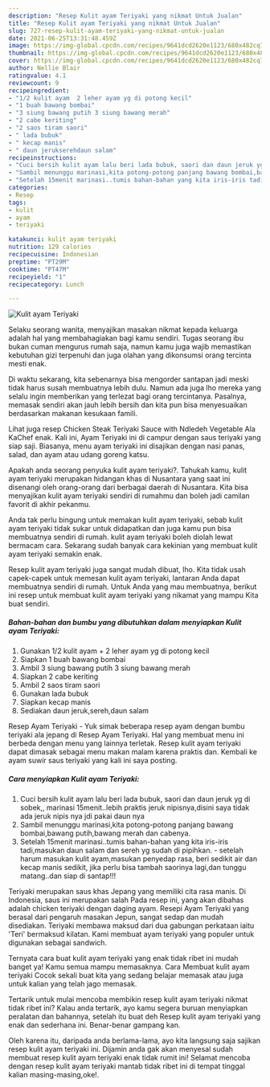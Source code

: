 ```yaml
---
description: "Resep Kulit ayam Teriyaki yang nikmat Untuk Jualan"
title: "Resep Kulit ayam Teriyaki yang nikmat Untuk Jualan"
slug: 727-resep-kulit-ayam-teriyaki-yang-nikmat-untuk-jualan
date: 2021-06-25T13:31:48.459Z
image: https://img-global.cpcdn.com/recipes/9641dcd2620e1123/680x482cq70/kulit-ayam-teriyaki-foto-resep-utama.jpg
thumbnail: https://img-global.cpcdn.com/recipes/9641dcd2620e1123/680x482cq70/kulit-ayam-teriyaki-foto-resep-utama.jpg
cover: https://img-global.cpcdn.com/recipes/9641dcd2620e1123/680x482cq70/kulit-ayam-teriyaki-foto-resep-utama.jpg
author: Nellie Blair
ratingvalue: 4.1
reviewcount: 9
recipeingredient:
- "1/2 kulit ayam  2 leher ayam yg di potong kecil"
- "1 buah bawang bombai"
- "3 siung bawang putih 3 siung bawang merah"
- "2 cabe keriting"
- "2 saos tiram saori"
- " lada bubuk"
- " kecap manis"
- " daun jerukserehdaun salam"
recipeinstructions:
- "Cuci bersih kulit ayam lalu beri lada bubuk, saori dan daun jeruk yg di sobek,, marinasi 15menit..lebih praktis jeruk nipisnya,disini saya tidak ada jeruk nipis nya jdi pakai daun nya"
- "Sambil menunggu marinasi,kita potong-potong panjang bawang bombai,bawang putih,bawang merah dan cabenya."
- "Setelah 15menit marinasi..tumis bahan-bahan yang kita iris-iris tadi,masukan daun salam dan sereh yg sudah di pipihkan.  setelah harum masukan kulit ayam,masukan penyedap rasa, beri sedikit air dan kecap manis sedikit, jika perlu bisa tambah saorinya lagi,dan tunggu matang..dan siap di santap!!!"
categories:
- Resep
tags:
- kulit
- ayam
- teriyaki

katakunci: kulit ayam teriyaki 
nutrition: 129 calories
recipecuisine: Indonesian
preptime: "PT29M"
cooktime: "PT47M"
recipeyield: "1"
recipecategory: Lunch

---
```



![Kulit ayam Teriyaki](https://img-global.cpcdn.com/recipes/9641dcd2620e1123/680x482cq70/kulit-ayam-teriyaki-foto-resep-utama.jpg)

Selaku seorang wanita, menyajikan masakan nikmat kepada keluarga adalah hal yang membahagiakan bagi kamu sendiri. Tugas seorang ibu bukan cuman mengurus rumah saja, namun kamu juga wajib memastikan kebutuhan gizi terpenuhi dan juga olahan yang dikonsumsi orang tercinta mesti enak.

Di waktu  sekarang, kita sebenarnya bisa mengorder santapan jadi meski tidak harus susah membuatnya lebih dulu. Namun ada juga lho mereka yang selalu ingin memberikan yang terlezat bagi orang tercintanya. Pasalnya, memasak sendiri akan jauh lebih bersih dan kita pun bisa menyesuaikan berdasarkan makanan kesukaan famili. 

Lihat juga resep Chicken Steak Teriyaki Sauce with Ndledeh Vegetable Ala KaChef enak. Kali ini, Ayam Teriyaki ini di campur dengan saus teriyaki yang siap saji. Biasanya, menu ayam teriyaki ini disajikan dengan nasi panas, salad, dan ayam atau udang goreng katsu.

Apakah anda seorang penyuka kulit ayam teriyaki?. Tahukah kamu, kulit ayam teriyaki merupakan hidangan khas di Nusantara yang saat ini disenangi oleh orang-orang dari berbagai daerah di Nusantara. Kita bisa menyajikan kulit ayam teriyaki sendiri di rumahmu dan boleh jadi camilan favorit di akhir pekanmu.

Anda tak perlu bingung untuk memakan kulit ayam teriyaki, sebab kulit ayam teriyaki tidak sukar untuk didapatkan dan juga kamu pun bisa membuatnya sendiri di rumah. kulit ayam teriyaki boleh diolah lewat bermacam cara. Sekarang sudah banyak cara kekinian yang membuat kulit ayam teriyaki semakin enak.

Resep kulit ayam teriyaki juga sangat mudah dibuat, lho. Kita tidak usah capek-capek untuk memesan kulit ayam teriyaki, lantaran Anda dapat membuatnya sendiri di rumah. Untuk Anda yang mau membuatnya, berikut ini resep untuk membuat kulit ayam teriyaki yang nikamat yang mampu Kita buat sendiri.

<!--inarticleads1-->

##### Bahan-bahan dan bumbu yang dibutuhkan dalam menyiapkan Kulit ayam Teriyaki:

1. Gunakan 1/2 kulit ayam + 2 leher ayam yg di potong kecil
1. Siapkan 1 buah bawang bombai
1. Ambil 3 siung bawang putih 3 siung bawang merah
1. Siapkan 2 cabe keriting
1. Ambil 2 saos tiram saori
1. Gunakan  lada bubuk
1. Siapkan  kecap manis
1. Sediakan  daun jeruk,sereh,daun salam


Resep Ayam Teriyaki - Yuk simak beberapa resep ayam dengan bumbu teriyaki ala jepang di Resep Ayam Teriyaki. Hal yang membuat menu ini berbeda dengan menu yang lainnya terletak. Resep kulit ayam teriyaki dapat dimasak sebagai menu makan malam karena praktis dan. Kembali ke ayam suwir saus teriyaki yang kali ini saya posting. 

<!--inarticleads2-->

##### Cara menyiapkan Kulit ayam Teriyaki:

1. Cuci bersih kulit ayam lalu beri lada bubuk, saori dan daun jeruk yg di sobek,, marinasi 15menit..lebih praktis jeruk nipisnya,disini saya tidak ada jeruk nipis nya jdi pakai daun nya
1. Sambil menunggu marinasi,kita potong-potong panjang bawang bombai,bawang putih,bawang merah dan cabenya.
1. Setelah 15menit marinasi..tumis bahan-bahan yang kita iris-iris tadi,masukan daun salam dan sereh yg sudah di pipihkan. -  setelah harum masukan kulit ayam,masukan penyedap rasa, beri sedikit air dan kecap manis sedikit, jika perlu bisa tambah saorinya lagi,dan tunggu matang..dan siap di santap!!!


Teriyaki merupakan saus khas Jepang yang memiliki cita rasa manis. Di Indonesia, saus ini merupakan salah Pada resep ini, yang akan dibahas adalah chicken teriyaki dengan daging ayam. Resepi Ayam Teriyaki yang berasal dari pengaruh masakan Jepun, sangat sedap dan mudah disediakan. Teriyaki membawa maksud dari dua gabungan perkataan iaitu &#39;Teri&#39; bermaksud kilatan. Kami membuat ayam teriyaki yang populer untuk digunakan sebagai sandwich. 

Ternyata cara buat kulit ayam teriyaki yang enak tidak ribet ini mudah banget ya! Kamu semua mampu memasaknya. Cara Membuat kulit ayam teriyaki Cocok sekali buat kita yang sedang belajar memasak atau juga untuk kalian yang telah jago memasak.

Tertarik untuk mulai mencoba membikin resep kulit ayam teriyaki nikmat tidak ribet ini? Kalau anda tertarik, ayo kamu segera buruan menyiapkan peralatan dan bahannya, setelah itu buat deh Resep kulit ayam teriyaki yang enak dan sederhana ini. Benar-benar gampang kan. 

Oleh karena itu, daripada anda berlama-lama, ayo kita langsung saja sajikan resep kulit ayam teriyaki ini. Dijamin anda gak akan menyesal sudah membuat resep kulit ayam teriyaki enak tidak rumit ini! Selamat mencoba dengan resep kulit ayam teriyaki mantab tidak ribet ini di tempat tinggal kalian masing-masing,oke!.

